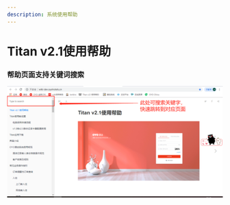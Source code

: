 ```yaml
---
description: 系统使用帮助
---
```


# Titan v2.1使用帮助

### 帮助页面支持关键词搜索 

![](.gitbook/assets/image%20%28135%29.png)

